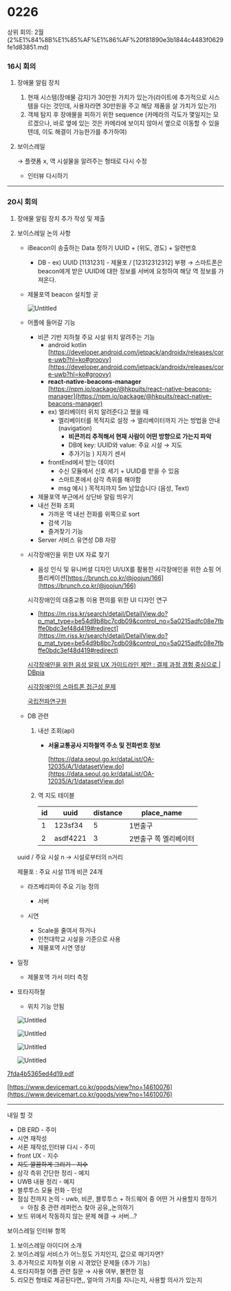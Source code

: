 # 0226

상위 회의: 2월 (2%E1%84%8B%E1%85%AF%E1%86%AF%20f81890e3b1844c4483f0629fe1d83851.md)

### 16시 회의

1. 장애물 알림 장치
    1. 현재 시스템(장애물 감지)가 30만원 가치가 있는가(라이트에 추가적으로 시스템을 다는 것인데, 사용자라면 30만원을 주고 해당 제품을 살 가치가 있는가)
    2. 객체 탐지 후 장애물을 피하기 위한 sequence (카메라의 각도가 몇일지는 모르겠으나, 바로 옆에 있는 것은 카메라에 보이지 않아서 옆으로 이동할 수 있을텐데, 이도 해결이 가능한가를 추가하여)

1. 보이스레일
    
    → 플랫폼 x, 역 시설물을 알려주는 형태로 다시 수정
    
    - 인터뷰 다시하기

---

### 20시 회의

1. 장애물 알림 장치 추가 작성 및 제출
2. 보이스레일 논의 사항
    - iBeacon이 송출하는 Data 정하기
    UUID +  (위도, 경도) + 일련번호
        - DB - ex) UUID [1131231] - 제물포 / [12312312312] 부평
        → 스마트폰은 beacon에게 받은 UUID에 대한 정보를 서버에 요청하여 해당 역 정보를 가져온다.
    - 제물포역 beacon 설치할 곳
        
        ![Untitled](0226%2048752b7b8f3d424ca765f7badda237f3/Untitled.png)
        
    - 어플에 들어갈 기능
        - 비콘 기반 지하철 주요 시설 위치 알려주는 기능
            - android kotlin
            [https://developer.android.com/jetpack/androidx/releases/core-uwb?hl=ko#groovy](https://developer.android.com/jetpack/androidx/releases/core-uwb?hl=ko#groovy)
            - **react-native-beacons-manager**
            [https://npm.io/package/@hkpuits/react-native-beacons-manager](https://npm.io/package/@hkpuits/react-native-beacons-manager)
            - ex) 엘리베이터 위치 알려준다고 했을 때
                - 엘리베이터를 목적지로 설정 → 엘리베이터까지 가는 방법을 안내 (navigation)
                    - **비콘끼리 추적해서 현재 사람이 어떤 방향으로 가는지 파악**
                    - DB에 key: UUID와 value: 주요 시설 → 지도
                    - 추가기능 ) 지자기 센서
            - frontEnd에서 받는 데이터
                - 수신 모듈에서 신호 세기 + UUID를 받을 수 있음
                - 스마트폰에서 삼각 측위를 해야함
                - msg 예시 ) 목적지까지 5m 남았습니다 (음성, Text)
        - 제물포역 부근에서 상단바 알림 띄우기
        - 내선 전화 조회
            - 가까운 역 내선 전화를 위쪽으로 sort
            - 검색 기능
            - 즐겨찾기 기능
        - Server 서비스 유연성 DB 자랑
    
    - 시각장애인을 위한 UX 자료 찾기
        - 음성 인식 및 유니버셜 디자인 UI/UX를 활용한 시각장애인을 위한 쇼핑 어플리케이션[https://brunch.co.kr/@joojun/166](https://brunch.co.kr/@joojun/166)
        
        시각장애인의 대중교통 이용 편의를 위한 UI 디자인 연구
        
        - [https://m.riss.kr/search/detail/DetailView.do?p_mat_type=be54d9b8bc7cdb09&control_no=5a0215adfc08e7fbffe0bdc3ef48d419#redirect](https://m.riss.kr/search/detail/DetailView.do?p_mat_type=be54d9b8bc7cdb09&control_no=5a0215adfc08e7fbffe0bdc3ef48d419#redirect)
        
        [시각장애인을 위한 음성 알림 UX 가이드라인 제안 : 결제 과정 경험 중심으로 | DBpia](https://www.dbpia.co.kr/Journal/articleDetail?nodeId=NODE11641189)
        
        [시각장애인의 스마트폰 접근성 문제](https://www.slideshare.net/birsomio/ss-106838720)
        
        [국립전파연구원](https://www.rra.go.kr/ko/reference/kcsList_view.do?nb_seq=5247&nb_type=6)
        
    - DB 관련
        1. 내선 조회(api)
            - **서울교통공사 지하철역 주소 및 전화번호 정보**
                
                [https://data.seoul.go.kr/dataList/OA-12035/A/1/datasetView.do](https://data.seoul.go.kr/dataList/OA-12035/A/1/datasetView.do)
                
        2. 역 지도 테이블
            
            
            | id | uuid | distance | place_name |
            | --- | --- | --- | --- |
            | 1 | 123sf34 | 5 | 1번출구 |
            | 2 | asdf4221 | 3 | 2번출구 쪽 엘리베이터 |
    
    uuid / 주요 시설 n → 시설로부터의 n거리 
    
    제물포 : 주요 시설 11개 비콘 24개
    
    - 라즈베리파이 주요 기능 정의
        - 서버
    
    - 시연
        - Scale을 줄여서 하거나
        - 인천대학교 시설을 기준으로 사용
        - 제물포역 시연 영상

- 일정
    - 제물포역 가서 미터 측정

- 또타지하철
    - 위치 기능 안됨
    
    ![Untitled](0226%2048752b7b8f3d424ca765f7badda237f3/Untitled%201.png)
    
    ![Untitled](0226%2048752b7b8f3d424ca765f7badda237f3/Untitled%202.png)
    
    ![Untitled](0226%2048752b7b8f3d424ca765f7badda237f3/Untitled%203.png)
    
    ![Untitled](0226%2048752b7b8f3d424ca765f7badda237f3/Untitled%204.png)
    

[7fda4b5365ed4d19.pdf](0226%2048752b7b8f3d424ca765f7badda237f3/7fda4b5365ed4d19.pdf)

[https://www.devicemart.co.kr/goods/view?no=14610076](https://www.devicemart.co.kr/goods/view?no=14610076)

---

내일 할 것

- DB ERD - 주미
- 시연 재작성
- 서론 재작성,인터뷰 다시 - 주미
- front UX - 지수
- ~~지도 깔끔하게 그리기 - 지수~~
- 삼각 측위 간단한 정리 - 예지
- UWB 내용 정리  - 예지
- 블루투스 모듈 전화 - 민성
- 점심 전까지 논의 - uwb, 비콘, 블루투스 + 하드웨어 중 어떤 거 사용할지 정하기
    - 아침 중 관련 레퍼런스 찾아 공유,,논의하기
- 보드 위에서 작동하지 않는 문제 해결 → 서버…?

보이스레일 인터뷰 항목

1. 보이스레일 아이디어 소개
2. 보이스레일 서비스가 어느정도 가치인지, 값으로 매기자면?
3. 추가적으로 지하철 이용 시 겪었던 문제들 (추가 기능)
4. 또타지하철 어플 관련 질문 → 사용 여부, 불편한 점
5. 리모컨 형태로 제공된다면,, 얼마의 가치를 지니는지, 사용할 의사가 있는지